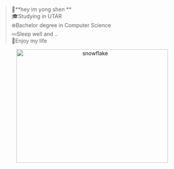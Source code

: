 > :penguin:**hey im yong shen **\
> :mortar_board:Studying in UTAR\
> :snowflake:Bachelor degree in Computer Science\
> :zzz:Sleep well and ..\
> :whale:Enjoy my life
<div align="center">
  <img src="https://www.lifeinthefingerlakes.com/wp-content/uploads/2017/03/snow-crystals.jpg" alt="snowflake" width="400" height="300">
</div>
